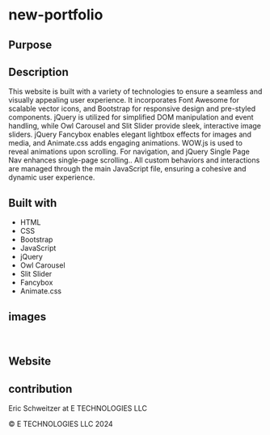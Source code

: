 # new-portfolio

## Purpose




## Description

This website is built with a variety of technologies to ensure a seamless and visually appealing user experience. It incorporates Font Awesome for scalable vector icons, and Bootstrap for responsive design and pre-styled components. jQuery is utilized for simplified DOM manipulation and event handling, while Owl Carousel and Slit Slider provide sleek, interactive image sliders. jQuery Fancybox enables elegant lightbox effects for images and media, and Animate.css adds engaging animations. WOW.js is used to reveal animations upon scrolling. For navigation, and jQuery Single Page Nav enhances single-page scrolling.. All custom behaviors and interactions are managed through the main JavaScript file, ensuring a cohesive and dynamic user experience.

## Built with

* HTML
* CSS
* Bootstrap
* JavaScript
* jQuery
* Owl Carousel
* Slit Slider
* Fancybox 
* Animate.css


## images

![]()
![]()
![]()
![]()
![]()


## Website
  

## contribution
Eric Schweitzer at E TECHNOLOGIES LLC

&copy; E TECHNOLOGIES LLC 2024

<!-- 2 home pages to choose from maybe mix them together -->
<!-- probobly dont need Demo folder check to see if any images or files are used from that folder  -->
<!-- php files for forms looks like I can put my email in and it will be sent to it -->
<!-- check what nbproject and private files are -->
<!-- library has vegas look into that  -->